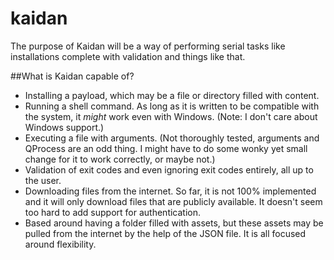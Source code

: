 kaidan
======

The purpose of Kaidan will be a way of performing serial tasks like installations complete with validation and things like that.

##What is Kaidan capable of?
 - Installing a payload, which may be a file or directory filled with content.
 - Running a shell command. As long as it is written to be compatible with the system, it *might* work even with Windows. (Note: I don't care about Windows support.)
 - Executing a file with arguments. (Not thoroughly tested, arguments and QProcess are an odd thing. I might have to do some wonky yet small change for it to work correctly, or maybe not.)
 - Validation of exit codes and even ignoring exit codes entirely, all up to the user.
 - Downloading files from the internet. So far, it is not 100% implemented and it will only download files that are publicly available. It doesn't seem too hard to add support for authentication.
 - Based around having a folder filled with assets, but these assets may be pulled from the internet by the help of the JSON file. It is all focused around flexibility.
